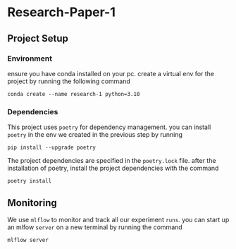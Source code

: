 # Research-Paper-1

## Project Setup

### Environment

ensure you have conda installed on your pc. create a virtual env for the project by running the following command

```
conda create --name research-1 python=3.10
```

### Dependencies

This project uses `poetry` for dependency management. you can install `poetry` in the env we created in the previous step by running 
```
pip install --upgrade poetry
```

The project dependencies are specified in the `poetry.lock` file. after the installation of poetry, install the project dependencies with the command
```
poetry install
```

## Monitoring

We use `mlflow` to monitor and track all our experiment `runs`. you can start up an mlfow `server` on a new terminal by running the command 
```
mlflow server
```
